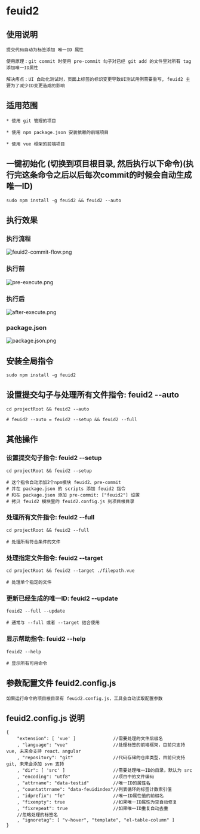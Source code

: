 
# feuid2

## 使用说明
    提交代码自动为标签添加 唯一ID 属性

    使用原理：git commit 时使用 pre-commit 勾子对已经 git add 的文件里对所有 tag 添加唯一ID属性
    
    解决疼点：UI 自动化测试时，页面上标签的标识变更导致UI测试用例需要重写, feuid2 主要为了减少ID变更造成的影响
    
## 适用范围
    * 使用 git 管理的项目
    
    * 使用 npm package.json 安装依赖的前端项目
    
    * 使用 vue 框架的前端项目

## 一键初始化 (切换到项目根目录, 然后执行以下命令)(执行完这条命令之后以后每次commit的时候会自动生成唯一ID)
    sudo npm install -g feuid2 && feuid2 --auto
    
## 执行效果

### 执行流程
![feuid2-commit-flow.png](http://p6.qhimg.com/d/inn/06dfd366/images/feuid-commit-flow.png)

### 执行前
![pre-execute.png](http://p8.qhimg.com/d/inn/06dfd366/images/pre-execute.png)

### 执行后
![after-execute.png](http://p9.qhimg.com/d/inn/4dd249a9/after-execute.png)

### package.json
![package.json.png](http://btbtd.org/uploads/feuid2/package.json.png)

## 安装全局指令
    sudo npm install -g feuid2

## 设置提交勾子与处理所有文件指令: feuid2 --auto 
    cd projectRoot && feuid2 --auto
    
    # feuid2 --auto = feuid2 --setup && feuid2 --full
    
## 其他操作
    
### 设置提交勾子指令: feuid2 --setup 
    cd projectRoot && feuid2 --setup
    
    # 这个指令自动添加2个npm模块 feuid2、pre-commit
    # 并在 package.json 的 scripts 添加 feuid2 指令
    # 和在 package.json 添加 pre-commit: ["feuid2"] 设置
    # 拷贝 feuid2 模块里的 feuid2.config.js 到项目根目录
    
### 处理所有文件指令: feuid2 --full 
    cd projectRoot && feuid2 --full
    
    # 处理所有符合条件的文件
    
### 处理指定文件指令: feuid2 --target 
    cd projectRoot && feuid2 --target ./filepath.vue
    
    # 处理单个指定的文件
    
### 更新已经生成的唯一ID: feuid2 --update
    feuid2 --full --update
    
    # 通常与 --full 或者 --target 结合使用
    
### 显示帮助指令: feuid2 --help
    feuid2 --help
    
    # 显示所有可用命令
    
## 参数配置文件 feuid2.config.js
	如果运行命令的项目根目录有 feuid2.config.js，工具会自动读取配置参数

## feuid2.config.js 说明
	{
	    "extension": [ 'vue' ]              //需要处理的文件后缀名
	    , "language": "vue"                 //处理标签的前端框架，目前只支持 vue, 未来会支持 react、angular
	    , "repository": "git"               //代码存储的仓库类型，目前只支持 git, 未来会添加 svn 支持
	    , "dir": [ 'src' ]                  //需要处理唯一ID的目录，默认为 src
	    , "encoding": "utf8"                //项目中的文件编码
	    , "attrname": "data-testid"         //唯一ID的属性名
	    , "countattrname": "data-feuidindex"//列表循环的标签计数索引值
	    , "idprefix": "fe"                  //唯一ID属性值的前缀名
	    , "fixempty": true                  //如果唯一ID属性为空自动修复
	    , "fixrepeat": true                 //如果唯一ID重复自动去重
	    //忽略处理的标签名
	    , "ignoretag": [ "v-hover", "template", "el-table-column" ]   
	}
